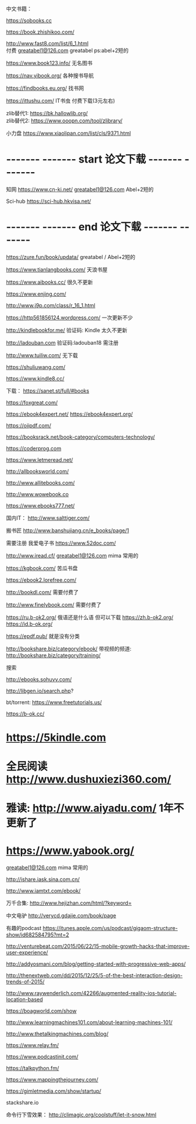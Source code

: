 中文书籍：

https://sobooks.cc

https://book.zhishikoo.com/


http://www.fast8.com/list/6_1.html  
付费  greatabel1@126.com greatabel ps:abel+2短的

https://www.book123.info/  无名图书



https://nav.yibook.org/  各种搜书导航

https://findbooks.eu.org/  找书网

https://ittushu.com/ IT书虫 付费下载(3元左右)


zlib替代1:	 https://bk.hallowlib.org/   
zlib替代2:    https://www.ooopn.com/tool/zlibrary/
<!-- http://zh.z-lib.org/       zlib全球最大的电子图书馆（暂时不可用） -->


小力盘
https://www.xiaolipan.com/list/cls/9371.html



# ------- ------- start 论文下载 ------- ------- 
知网
https://www.cn-ki.net/    greatabel1@126.com  Abel+2短的


Sci-hub https://sci-hub.hkvisa.net/

# ------- -------  end  论文下载 ------- ------- 




https://zure.fun/book/updata/  greatabel / Abel+2短的

https://www.tianlangbooks.com/  天浪书屋

https://www.aibooks.cc/ 很久不更新

https://www.enjing.com/

http://www.j9p.com/class/r_16_1.html

https://http561856124.wordpress.com/  一次更新不少

http://kindlebookfor.me/  验证码: Kindle  太久不更新

http://ladouban.com 验证码:ladouban18 需注册

http://www.tuiliw.com/ 无下载

https://shuliuwang.com/


https://www.kindle8.cc/

<!-- http://www.gezhongshu.com/forum.php 很久不更新 -->


<!-- https://www.goodepub.com/ 星空好书 付费   -->
<!-- 拜读 https://orzbd.com/ 登录：createnewsky （已付费） 已下线 -->
<!-- http://orzbooks.com/  估计过段时间会跑路   -->


下载：
https://sanet.st/full/#books

https://foxgreat.com/


https://ebook4expert.net/
https://ebook4expert.org/


https://oiipdf.com/

https://booksrack.net/book-category/computers-technology/

https://coderprog.com

https://www.letmeread.net/

http://allbooksworld.com/

http://www.allitebooks.com/



http://www.wowebook.co

https://www.ebooks777.net/




国内IT：
http://www.salttiger.com/

搬书匠 http://www.banshujiang.cn/e_books/page/1 

需要注册 我爱电子书 https://www.52doc.com/

http://www.iread.cf/  greatabel1@126.com mima 常用的

https://kgbook.com/ 苦瓜书盘

https://ebook2.lorefree.com/


http://bookdl.com/ 需要付费了

http://www.finelybook.com/ 需要付费了


https://ru.b-ok2.org/  俄语还是什么语 但可以下载
https://zh.b-ok2.org/
https://id.b-ok.org/

https://epdf.pub/ 就是没有分类


http://bookshare.biz/category/ebook/
带视频的频道: http://bookshare.biz/category/training/




搜索
<!-- 有些访问故障：http://bookzz.org/ -->

http://ebooks.sohuvv.com/

http://libgen.io/search.php?

bt/torrent: https://www.freetutorials.us/

https://b-ok.cc/


#  https://5kindle.com 

# 全民阅读 http://www.dushuxiezi360.com/

# 雅读: http://www.aiyadu.com/  1年不更新了

# https://www.yabook.org/
greatabel1@126.com mima 常用的

<!-- http://www.wljz.top/news/?list_15.html -->

<!-- http://book-life.blog.163.com/ -->
http://ishare.iask.sina.com.cn/

<!-- 每周一书（不提供下载） https://kindlefere.com/books -->

<!-- http://bbs.feng.com/forum.php?mod=forumdisplay&fid=224&page=  -->
<!-- 奇异书屋 http://www.talebook.org/book -->

<!--  http://kindleyun.cn/  -->

http://www.iamtxt.com/ebook/

万千合集: http://www.hejizhan.com/html/?keyword=

<!-- http://www.icilix.com/emule/book -->
中文电驴 http://verycd.gdajie.com/book/page

<!-- https://kat.cr/books/?field=time_add&sorder=desc -->

有趣的podcast
https://itunes.apple.com/us/podcast/gigaom-structure-show/id682584795?mt=2

http://venturebeat.com/2015/06/22/15-mobile-growth-hacks-that-improve-user-experience/

http://addyosmani.com/blog/getting-started-with-progressive-web-apps/

http://thenextweb.com/dd/2015/12/25/5-of-the-best-interaction-design-trends-of-2015/

http://www.raywenderlich.com/42266/augmented-reality-ios-tutorial-location-based

https://boagworld.com/show

http://www.learningmachines101.com/about-learning-machines-101/

http://www.thetalkingmachines.com/blog/

https://www.relay.fm/

https://www.podcastinit.com/

https://talkpython.fm/

https://www.mappingthejourney.com/

https://gimletmedia.com/show/startup/

stackshare.io



命令行下雪效果：
http://climagic.org/coolstuff/let-it-snow.html

<!--  http://77ebooks.com/books -->

<!--  https://epubw.com/        -->

<!-- http://www.share2uu.com/   -->

<!-- http://www.ireadweek.com/  -->

<!-- http://mebook.cc  -->

<!-- 读远 http://readcolor.com/ -->

<!-- http://www.woibooks.com -->

<!-- https://bookset.me/  -->


<!-- 教科书 http://www.ebook-dl.com/cat/1 -->

<!-- http://smtebooks.com/Category/programming-it -->

<!-- https://wish4book.com/programming/ -->

<!-- 
变得不好下载：https://avxhm.se/ebooks/programming_development/pages/0
变得不好下载：http://www.0dayku.com/category/133 -->

<!-- 视频为主: http://www.vuimedia.org/index.php?do=cat&category=programming -->

<!-- http://www.avaxhome.pro -->


<!-- http://www.bookdl.org -->

<!-- http://www.ebook3000.com/ -->

<!-- http://www.jiuaijsj.com/books -->



<!-- https://1bookcase.com/ -->


<!-- 太久不更新： http://www.it-ebooks.info -->
<!-- 太久不更新： http://freeebookdownload.blogspot.com/ -->
<!-- http://avxhome.xyz/ebooks/programming_development/pages/1 -->